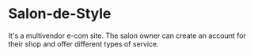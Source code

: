 # Salon-de-Style
It's a multivendor e-com site. The salon owner can create an account for their shop and offer different types of service. 
